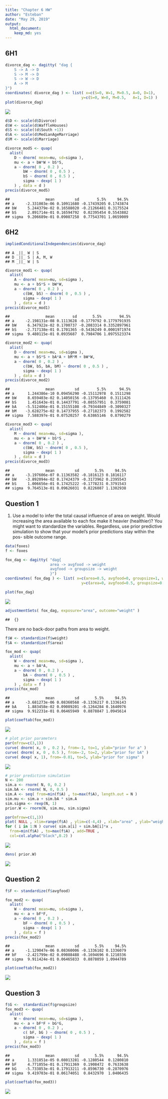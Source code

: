 ```yaml
---
title: "Chapter 6 HW"
author: "Esteban"
date: "May 29, 2019"
output: 
  html_document: 
    keep_md: yes
---
```






## 6H1

```r
divorce_dag <- dagitty( "dag {
    S -> A -> D
    S -> M -> D
    S -> W -> D
    A -> M
}")
coordinates( divorce_dag ) <- list( x=c(S=0, W=1, M=0.5, A=0, D=1),
                                  y=c(S=0, W=0, M=0.5,   A=1, D=1) )
plot(divorce_dag)
```

![](Chapter6HW_files/figure-html/unnamed-chunk-2-1.png)<!-- -->

```r
d$D <- scale(d$Divorce)
d$W <- scale(d$WaffleHouses)
d$S <- scale((d$South +1))
d$A <- scale(d$MedianAgeMarriage)
d$M <- scale(d$Marriage)

divorce_modS <- quap(
  alist(
    D ~ dnorm( mean=mu, sd=sigma ),
    mu <- a + bW*W + bS*S,
    a ~ dnorm( 0 , 0.2 ) ,
        bW ~ dnorm( 0 , 0.5 ) ,
        bS ~ dnorm( 0 , 0.5 ) ,
        sigma ~ dexp( 1 )
    ) , data = d )
precis(divorce_modS)
```

```
##                mean         sd        5.5%     94.5%
## a     -2.331003e-06 0.10911680 -0.17439205 0.1743874
## bW     5.244379e-02 0.16588020 -0.21266481 0.3175524
## bS     2.891714e-01 0.16594792  0.02395454 0.5543882
## sigma  9.206689e-01 0.09087258  0.77543701 1.0659009
```

## 6H2

```r
impliedConditionalIndependencies(divorce_dag)
```

```
## A _||_ W | S
## D _||_ S | A, M, W
## M _||_ W | S
```

```r
divorce_mod1 <- quap(
  alist(
    A ~ dnorm( mean=mu, sd=sigma ),
    mu <- a + bS*S + bW*W,
    a ~ dnorm( 0 , 0.2 ) ,
        c(bW, bS) ~ dnorm( 0 , 0.5 ) ,
        sigma ~ dexp( 1 )
    ) , data = d )
precis(divorce_mod1)
```

```
##                mean        sd       5.5%        94.5%
## a     -2.198131e-08 0.1113628 -0.1779792 0.1779791935
## bW     6.347922e-02 0.1700737 -0.2083314 0.3352897961
## bS    -2.717138e-01 0.1701365 -0.5436249 0.0001971974
## sigma  9.480115e-01 0.0935687  0.7984706 1.0975523374
```

```r
divorce_mod2 <- quap(
  alist(
    D ~ dnorm( mean=mu, sd=sigma ),
    mu <- a + bS*S + bA*A + bM*M + bW*W,
    a ~ dnorm( 0 , 0.2 ) ,
        c(bW, bS, bA, bM) ~ dnorm( 0 , 0.5 ) ,
        sigma ~ dexp( 1 )
    ) , data = d )
precis(divorce_mod2)
```

```
##                mean         sd        5.5%      94.5%
## a      1.244386e-10 0.09456290 -0.15112978  0.1511298
## bW     8.659403e-02 0.14050156 -0.13795460  0.3111426
## bS     1.451643e-01 0.14437791 -0.08557951  0.3759081
## bA    -5.512406e-01 0.15155108 -0.79344849 -0.3090327
## bM    -3.628275e-02 0.14737955 -0.27182373  0.1992582
## sigma  7.588397e-01 0.07520257  0.63865146  0.8790279
```

```r
divorce_mod3 <- quap(
  alist(
    M ~ dnorm( mean=mu, sd=sigma ),
    mu <- a + bW*W + bS*S ,
    a ~ dnorm( 0 , 0.2 ) ,
        c(bW, bS) ~ dnorm( 0 , 0.5 ),
        sigma ~ dexp( 1 )
    ) , data = d )
precis(divorce_mod3)
```

```
##                mean         sd       5.5%     94.5%
## a     -3.197606e-07 0.11363582 -0.1816123 0.1816117
## bW    -3.892094e-02 0.17424379 -0.3173962 0.2395543
## bS     1.006656e-01 0.17425222 -0.1778231 0.3791543
## sigma  9.764513e-01 0.09626031  0.8226087 1.1302938
```
## Question 1
1. Use a model to infer the total causal influence of area on weight. Would
increasing the area available to each fox make it heavier (healthier)? You
might want to standardize the variables. Regardless, use prior predictive
simulation to show that your model’s prior predictions stay within the pos-
sible outcome range.

```r
data(foxes)
f <- foxes

fox_dag <- dagitty( "dag{
                    area -> avgfood -> weight
                    avgfood -> groupsize -> weight
                    }")
coordinates( fox_dag ) <- list( x=c(area=0.5, avgfood=0, groupsize=1, weight=0.5),
                                  y=c(area=0, avgfood=0.5, groupsize=0.5, weight=1) )

plot(fox_dag)
```

![](Chapter6HW_files/figure-html/unnamed-chunk-5-1.png)<!-- -->

```r
adjustmentSets( fox_dag, exposure="area", outcome="weight" )
```

```
##  {}
```
There are no back-door paths from area to weight.


```r
f$W <- standardize(f$weight)
f$A <- standardize(f$area)

fox_mod <- quap(
  alist(
    W ~ dnorm( mean=mu, sd=sigma ),
    mu <- a + bA*A,
    a ~ dnorm( 0 , 0.2 ) ,
        bA ~ dnorm( 0 , 0.5 ) ,
        sigma ~ dexp( 1 )
    ) , data = f )
precis(fox_mod)
```

```
##                mean         sd       5.5%     94.5%
## a     -3.681273e-06 0.08360568 -0.1336217 0.1336143
## bA     1.883458e-02 0.09089201 -0.1264284 0.1640976
## sigma  9.912231e-01 0.06465949  0.8878847 1.0945614
```

```r
plot(coeftab(fox_mod))
```

![](Chapter6HW_files/figure-html/unnamed-chunk-6-1.png)<!-- -->

```r
# plot prior parameters
par(mfrow=c(3,1))
curve( dnorm( x, 0 , 0.2 ), from=-1, to=1, ylab="prior for a" )
curve( dnorm( x, 0 , 0.5 ), from=-2, to=2, ylab="prior for bA" )
curve( dexp( x, 1), from=-0.01, to=5, ylab="prior for sigma" )
```

![](Chapter6HW_files/figure-html/unnamed-chunk-6-2.png)<!-- -->

```r
# prior predictive simulation
N <- 200
sim.a <- rnorm( N, 0, 0.2 ) 
sim.bA <- rnorm( N, 0, 0.5 )
sim.A <- seq( from=min(f$A) , to=max(f$A), length.out = N )
sim.mu <- sim.a + sim.bA * sim.A
sim.sigma <- rexp(N, 1) 
prior.W <- rnorm(N, sim.mu, sim.sigma)

par(mfrow=c(1,1))
plot( NULL , xlim=range(f$A) , ylim=c(-4,4) , xlab="area" , ylab="weight" )
for ( i in 1:N ) curve( sim.a[i] + sim.bA[i]*x ,
  from=min(f$A) , to=max(f$A) , add=TRUE ,
  col=col.alpha("black",0.2) )
```

![](Chapter6HW_files/figure-html/unnamed-chunk-6-3.png)<!-- -->

```r
dens( prior.W)
```

![](Chapter6HW_files/figure-html/unnamed-chunk-6-4.png)<!-- -->

## Question 2

```r
f$F <- standardize(f$avgfood)

fox_mod2 <- quap(
  alist(
    W ~ dnorm( mean=mu, sd=sigma ),
    mu <- a + bF*F,
    a ~ dnorm( 0 , 0.2 ) ,
        bF ~ dnorm( 0 , 0.5 ) ,
        sigma ~ dexp( 1 )
    ) , data = f )
precis(fox_mod2)
```

```
##                mean         sd       5.5%     94.5%
## a     -1.129047e-06 0.08360006 -0.1336102 0.1336079
## bF    -2.421799e-02 0.09088488 -0.1694696 0.1210336
## sigma  9.911424e-01 0.06465833  0.8878059 1.0944789
```

```r
plot(coeftab(fox_mod2))
```

![](Chapter6HW_files/figure-html/unnamed-chunk-7-1.png)<!-- -->

## Question 3

```r
f$G <-  standardize(f$groupsize)
fox_mod3 <- quap(
  alist(
    W ~ dnorm( mean=mu, sd=sigma ),
    mu <- a + bF*F + bG*G,
    a ~ dnorm( 0 , 0.2 ) ,
        c( bF, bG ) ~ dnorm( 0 , 0.5 ) ,
        sigma ~ dexp( 1 )
    ) , data = f )
precis(fox_mod3)
```

```
##                mean         sd       5.5%      94.5%
## a      1.331851e-05 0.08013281 -0.1280544  0.1280810
## bF     4.771055e-01 0.17911369  0.1908472  0.7633638
## bG    -5.733853e-01 0.17913211 -0.8596730 -0.2870976
## sigma  9.419703e-01 0.06174051  0.8432970  1.0406435
```

```r
plot(coeftab(fox_mod3))
```

![](Chapter6HW_files/figure-html/unnamed-chunk-8-1.png)<!-- -->

